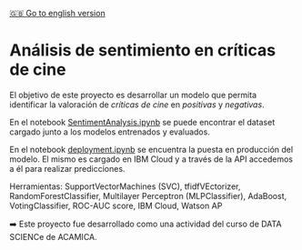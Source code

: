 [:uk: Go to english version](https://github.com/iseka-dev/sentiment-analysis/blob/master/README.md)

# Análisis de sentimiento en críticas de cine

El objetivo de este proyecto es desarrollar un modelo que permita identificar la valoración de *críticas de cine* en *positivas* y *negativas*.

En el notebook [SentimentAnalysis.ipynb](https://github.com/iseka-dev/sentiment-analysis/blob/master/SentimentAnalysis.ipynb) se puede encontrar el dataset cargado junto a los modelos entrenados y evaluados. 

En el notebook [deployment.ipynb](https://github.com/iseka-dev/sentiment-analysis/blob/master/deployment.ipynb) se encuentra la puesta en producción del modelo. El mismo es cargado en IBM Cloud y a través de la API accedemos a él para realizar predicciones.

Herramientas: SupportVectorMachines (SVC), tfidfVEctorizer, RandomForestClassifier, Multilayer Perceptron (MLPClassifier), AdaBoost, VotingClassifier, ROC-AUC score, IBM Cloud, Watson AP

:arrow_right: Este proyecto fue desarrollado como una actividad del curso de DATA SCIENCe de ACAMICA.
